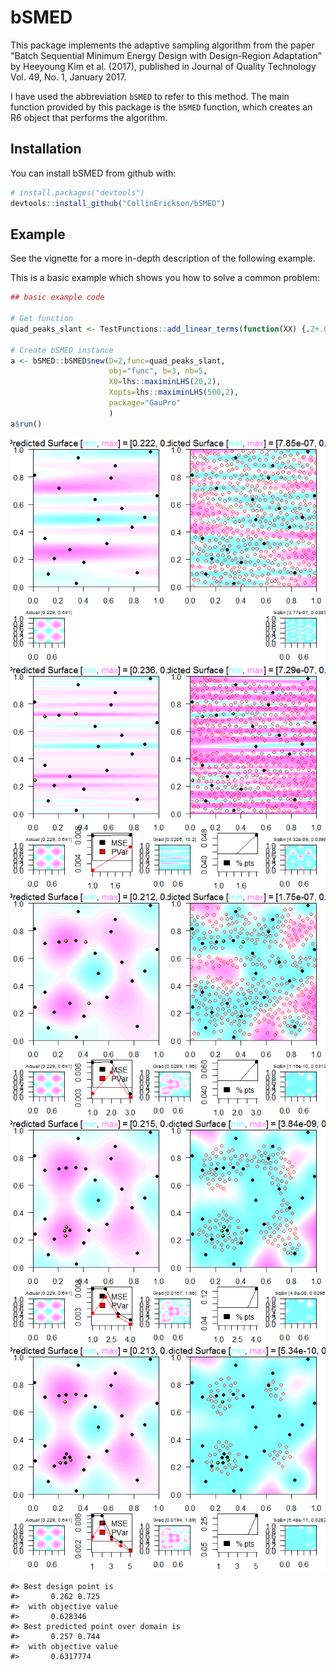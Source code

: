 
<!-- README.md is generated from README.Rmd. Please edit that file -->
bSMED
=====

This package implements the adaptive sampling algorithm from the paper "Batch Sequential Minimum Energy Design with Design-Region Adaptation" by Heeyoung Kim et al. (2017), published in Journal of Quality Technology Vol. 49, No. 1, January 2017.

I have used the abbreviation `bSMED` to refer to this method. The main function provided by this package is the `bSMED` function, which creates an R6 object that performs the algorithm.

Installation
------------

You can install bSMED from github with:

``` r
# install.packages("devtools")
devtools::install_github("CollinErickson/bSMED")
```

Example
-------

See the vignette for a more in-depth description of the following example.

This is a basic example which shows you how to solve a common problem:

``` r
## basic example code

# Get function
quad_peaks_slant <- TestFunctions::add_linear_terms(function(XX) {.2+.015*TestFunctions::add_zoom(TestFunctions::rastrigin, scale_low = c(.4,.4), scale_high = c(.6,.6))(XX)^.9}, coeffs = c(.02,.01))

# Create bSMED instance
a <- bSMED::bSMED$new(D=2,func=quad_peaks_slant,
                      obj="func", b=3, nb=5,
                      X0=lhs::maximinLHS(20,2),
                      Xopts=lhs::maximinLHS(500,2),
                      package="GauPro"
                      )
a$run()
```

![](tools/README-example-1.png)![](tools/README-example-2.png)![](tools/README-example-3.png)![](tools/README-example-4.png)![](tools/README-example-5.png)

    #> Best design point is
    #>       0.262 0.725 
    #>  with objective value
    #>       0.628346 
    #> Best predicted point over domain is 
    #>       0.257 0.744 
    #>  with objective value
    #>       0.6317774
